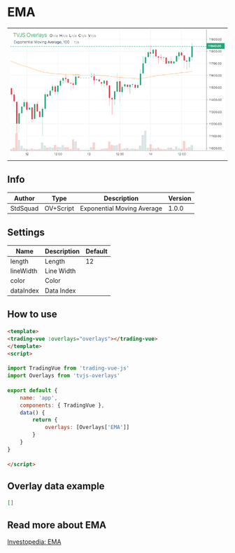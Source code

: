 
# EMA

<table><tr><td>
  <img width="800" heigth="480" src="screen.png" alt="screen">
</td></tr></table>

## Info

| Author | Type | Description | Version |
| ------ | ---- | ----------- | ------- |
| StdSquad | OV+Script | Exponential Moving Average | 1.0.0 |


## Settings

| Name | Description | Default |
| ---- | ----------- | ------- |
| length | Length | 12 |
| lineWidth | Line Width |  |
| color | Color |  |
| dataIndex | Data Index |  |

## How to use

```html
<template>
<trading-vue :overlays="overlays"></trading-vue>
</template>
<script>

import TradingVue from 'trading-vue-js'
import Overlays from 'tvjs-overlays'

export default {
    name: 'app',
    components: { TradingVue },
    data() {
        return {
            overlays: [Overlays['EMA']]
        }
    }
}

</script>

```

## Overlay data example

```json
[]
```

## Read more about EMA

[Investopedia: EMA](https://www.investopedia.com/search?q=EMA)


